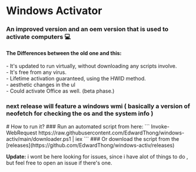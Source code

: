    # Windows Activator 
<h3>An improved version and an oem version that is used to activate computers 💻</h3>

<h4>The Differences between the old one and this:</h4>
- It's updated to run virtually, without downloading any scripts involve.
<br> - It's free from any virus.
<br> - Lifetime activation guaranteed, using the HWID method.
<br> - aesthetic changes in the uI
<br> - Could activate Office as well. (beta phase.)
<h3>next release will feature a windows wmi ( basically a version of neofetch for checking the os and the system info )</h3>
# How to run it?
### Run an automated script from here:
```
Invoke-WebRequest https://raw.githubusercontent.com/EdwardThong/windows-activ/main/downloader.ps1 | iex 
```
### Or download the script from the [releases](https://github.com/EdwardThong/windows-activ/releases)

**Update:** i wont be here looking for issues, since i have alot of things to do , but feel free to open an issue if there's one.
